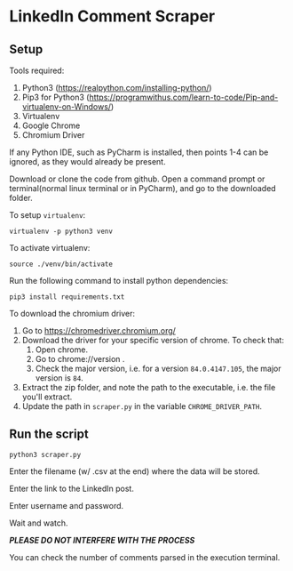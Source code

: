 # LinkedIn Comment Scraper

## Setup

Tools required:
1. Python3 (https://realpython.com/installing-python/)
2. Pip3 for Python3 (https://programwithus.com/learn-to-code/Pip-and-virtualenv-on-Windows/)
3. Virtualenv
4. Google Chrome
5. Chromium Driver

If any Python IDE, such as PyCharm is installed, then points 1-4 can be ignored, as they would already be present.

Download or clone the code from github. 
Open a command prompt or terminal(normal linux terminal or in PyCharm), and go to the downloaded folder.

To setup `virtualenv`:
```
virtualenv -p python3 venv
```

To activate virtualenv:
```
source ./venv/bin/activate
```

Run the following command to install python dependencies:
```
pip3 install requirements.txt
```

To download the chromium driver:
1. Go to https://chromedriver.chromium.org/
2. Download the driver for your specific version of chrome. To check that:
    1. Open chrome.
    2. Go to chrome://version .
    3. Check the major version, i.e. for a version `84.0.4147.105`, the major version is `84`.
3. Extract the zip folder, and note the path to the executable, i.e. the file you'll extract.
4. Update the path in `scraper.py` in the variable `CHROME_DRIVER_PATH`.

## Run the script

```
python3 scraper.py
```

Enter the filename (w/ .csv at the end) where the data will be stored.

Enter the link to the LinkedIn post.

Enter username and password.

Wait and watch.

***PLEASE DO NOT INTERFERE WITH THE PROCESS***

You can check the number of comments parsed in the execution terminal.
